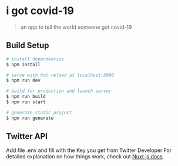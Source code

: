 # i got covid-19

> an app to tell the world someone got covid-19

## Build Setup

```bash
# install dependencies
$ npm install

# serve with hot reload at localhost:3000
$ npm run dev

# build for production and launch server
$ npm run build
$ npm run start

# generate static project
$ npm run generate
```

## Twitter API
Add file .env and fill with the Key you get from Twitter Developer
For detailed explanation on how things work, check out [Nuxt.js docs](https://nuxtjs.org).
